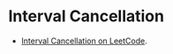 # Interval Cancellation

- [Interval Cancellation on LeetCode](https://leetcode.com/problems/interval-cancellation/description/?envType=study-plan-v2&envId=30-days-of-javascript).
